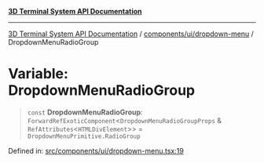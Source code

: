 [**3D Terminal System API Documentation**](../../../../README.md)

***

[3D Terminal System API Documentation](../../../../README.md) / [components/ui/dropdown-menu](../README.md) / DropdownMenuRadioGroup

# Variable: DropdownMenuRadioGroup

> `const` **DropdownMenuRadioGroup**: `ForwardRefExoticComponent`\<`DropdownMenuRadioGroupProps` & `RefAttributes`\<`HTMLDivElement`\>\> = `DropdownMenuPrimitive.RadioGroup`

Defined in: [src/components/ui/dropdown-menu.tsx:19](https://github.com/Dicommunitas/ThreeJS_Terminal_3D/blob/7f008de5f667c67ad17e0952a263ff2bb1038f7c/src/components/ui/dropdown-menu.tsx#L19)
